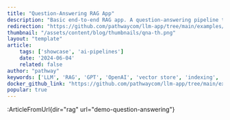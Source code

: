 ```yaml
---
title: "Question-Answering RAG App"
description: "Basic end-to-end RAG app. A question-answering pipeline that uses the GPT model of choice to provide answers to queries to your documents (PDF, DOCX,...) on a live connected data source (files, Google Drive, Sharepoint,...)."
redirection: "https://github.com/pathwaycom/llm-app/tree/main/examples/pipelines/demo-question-answering"
thumbnail: "/assets/content/blog/thumbnails/qna-th.png"
layout: "template"
article:
    tags: ['showcase', 'ai-pipelines']
    date: '2024-06-04'
    related: false
author: "pathway"
keywords: ['LLM', 'RAG', 'GPT', 'OpenAI', 'vector store', 'indexing', 'docker', 'yaml']
docker_github_link: "https://github.com/pathwaycom/llm-app/tree/main/examples/pipelines/demo-question-answering"
popular: true
---
```


:ArticleFromUrl{dir="rag" url="demo-question-answering"}
